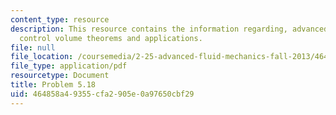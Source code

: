 ```yaml
---
content_type: resource
description: This resource contains the information regarding, advanced fluid mechanics,
  control volume theorems and applications.
file: null
file_location: /coursemedia/2-25-advanced-fluid-mechanics-fall-2013/464858a49355cfa2905e0a97650cbf29_MIT2_25F13_Shapi5.18_Probl.pdf
file_type: application/pdf
resourcetype: Document
title: Problem 5.18
uid: 464858a4-9355-cfa2-905e-0a97650cbf29
---
```

